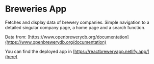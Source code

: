# Breweries App

Fetches and display data of brewery companies. Simple navigation to a detailed singular company page, a home page and a search function.

Data from: [https://www.openbrewerydb.org/documentation](https://www.openbrewerydb.org/documentation) 

You can find the deployed app in [https://reactbreweryapp.netlify.app/](here) 